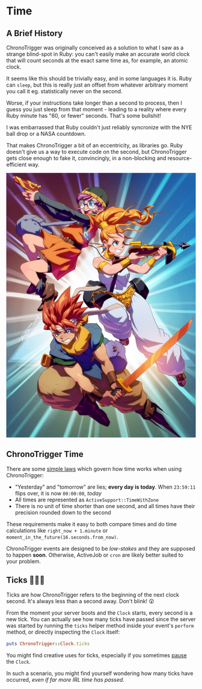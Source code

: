 # Time

## A Brief History

ChronoTrigger was originally conceived as a solution to what I saw as a strange blind-spot in Ruby: you can't easily make an accurate world clock that will count seconds at the exact same time as, for example, an atomic clock.

It seems like this should be trivially easy, and in some languages it is. Ruby can `sleep`, but this is really just an offset from whatever arbitrary moment you call it eg. statistically never on the second.

Worse, if your instructions take longer than a second to process, then I guess you just sleep from that moment - leading to a reality where every Ruby minute has "60, or fewer" seconds. That's some bullshit!

I was embarrassed that Ruby couldn't just reliably syncronize with the NYE ball drop or a NASA countdown.

That makes ChronoTrigger a bit of an eccentricity, as libraries go. Ruby doesn't give us a way to execute code on the second, but ChronoTrigger gets close enough to fake it, convincingly, in a non-blocking and resource-efficient way.

![Chrono Trigger \(1995\)](.gitbook/assets/dvs0n3lxkaaa__k.jpg)

## ChronoTrigger Time

There are some [simple laws](https://tardis.fandom.com/wiki/Laws_of_Time) which govern how time works when using ChronoTrigger:

* "Yesterday" and "tomorrow" are lies; **every day is today**. When `23:59:11` flips over, it is now `00:00:00`, _today_
* All times are represented as `ActiveSupport::TimeWithZone` 
* There is no unit of time shorter than one second, and all times have their precision rounded down to the second

These requirements make it easy to both compare times and do time calculations like `right_now + 1.minute` or `moment_in_the_future(16.seconds.from_now)`.

ChronoTrigger events are designed to be _low-stakes_ and they are supposed to happen **soon**. Otherwise, ActiveJob or `cron` are likely better suited to your problem.

## Ticks 🐞🐞🐞

Ticks are how ChronoTrigger refers to the beginning of the next clock second. It's always less than a second away. Don't blink! 😲

From the moment your server boots and the `Clock` starts, every second is a new tick. You can actually see how many ticks have passed since the server was started by running the `ticks` helper method inside your event's `perform` method, or directly inspecting the `Clock` itself:

```ruby
puts ChronoTrigger::Clock.ticks
```

You might find creative uses for ticks, especially if you sometimes [pause](the-clock.md#stop) the `Clock`.

In such a scenario, you might find yourself wondering how many ticks have occurred, _even if far more IRL time has passed_.

